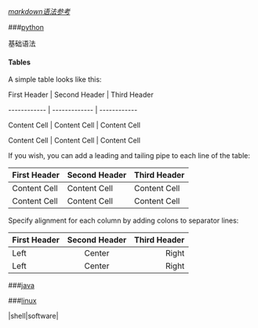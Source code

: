 *[markdown语法参考](markdown)*

###[python](python)

基础语法

#### Tables

A simple table looks like this:

First Header | Second Header | Third Header

------------ | ------------- | ------------

Content Cell | Content Cell  | Content Cell

Content Cell | Content Cell  | Content Cell

If you wish, you can add a leading and tailing pipe to each line of the table:

| First Header | Second Header | Third Header |
| ------------ | ------------- | ------------ |
| Content Cell | Content Cell  | Content Cell |
| Content Cell | Content Cell  | Content Cell |

Specify alignment for each column by adding colons to separator lines:

First Header | Second Header | Third Header
:----------- | :-----------: | -----------:
Left         | Center        | Right
Left         | Center        | Right


###[java](java)

###[linux](linux)

|shell|software|